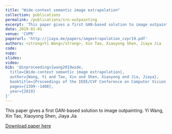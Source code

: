 ```yaml
---
title: "Wide-context semantic image extrapolation"
collection: publications
permalink: /publications/srn-outpainting
excerpt: 'This paper gives a first GAN-based solution to image outpainting.'
date: 2019-01-01
venue: 'CVPR'
paperurl: 'http://jiaya.me/papers/imgextrapolation_cvpr19.pdf'
authors: <strong>Yi Wang</strong>, Xin Tao, Xiaoyong Shen, Jiaya Jia
code:
supp:
slides:
video:
bib: '@inproceedings{wang2019wide,
  title={Wide-context semantic image extrapolation},
  author={Wang, Yi and Tao, Xin and Shen, Xiaoyong and Jia, Jiaya},
  booktitle={Proceedings of the IEEE/CVF Conference on Computer Vision and Pattern Recognition},
  pages={1399--1408},
  year={2019}
}'
---
```

This paper gives a first GAN-based solution to image outpainting.
Yi Wang, Xin Tao, Xiaoyong Shen, Jiaya Jia

[Download paper here](http://jiaya.me/papers/imgextrapolation_cvpr19.pdf)